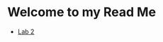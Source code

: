 <h1>Welcome to my Read Me</h1>
<ul> 
    <li><a href="Lab 2/index.html" targer= "_blank">Lab 2</a></li>
</ul>